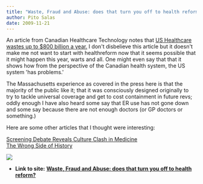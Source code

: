 ```yaml
---
title: "Waste, Fraud and Abuse: does that turn you off to health reform?"
author: Pito Salas
date: 2009-11-21
---
```




An article from Canadian Healthcare Technology notes that [US Healthcare
wastes up to $800 billion a year.](<http://www.canhealth.com/News1252.html>) I
don't disbelieve this article but it doesn't make me not want to start with
healthreform now that it seems possible that it might happen this year, warts
and all. One might even say that that it shows how from the perspective of the
Canadian health system, the US system 'has problems.'

The Massachusetts experience as covered in the press here is that the majority
of the public like it; that it was consciously designed originally to try to
tackle universal coverage and get to cost containment in future revs; oddly
enough I have also heard some say that ER use has not gone down and some say
because there are not enough doctors (or GP doctors or something.)

Here are some other articles that I thought were interesting:

[ Screening Debate Reveals Culture Clash in
Medicine](<http://www.nytimes.com/2009/11/20/health/20assess.html>)  
[The Wrong Side of
History](<http://www.nytimes.com/2009/11/19/opinion/19kristof.html>)

![](https://i0.wp.com/img.zemanta.com/pixy.gif?w=584)


* **Link to site:** **[Waste, Fraud and Abuse: does that turn you off to health reform?](None)**
